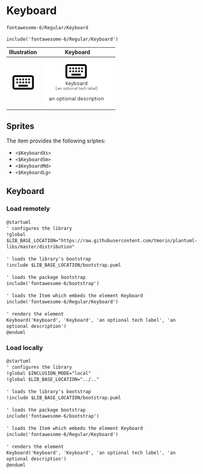 # Keyboard


```text
fontawesome-6/Regular/Keyboard
```

```text
include('fontawesome-6/Regular/Keyboard')
```



| Illustration | Keyboard |
| :---: | :---: |
| ![illustration for Illustration](../../fontawesome-6/Regular/Keyboard.png) | ![illustration for Keyboard](../../fontawesome-6/Regular/Keyboard.Local.png) |



## Sprites
The item provides the following sriptes:

- `<$KeyboardXs>`
- `<$KeyboardSm>`
- `<$KeyboardMd>`
- `<$KeyboardLg>`





## Keyboard

### Load remotely
```plantuml
@startuml
' configures the library
!global $LIB_BASE_LOCATION="https://raw.githubusercontent.com/tmorin/plantuml-libs/master/distribution"

' loads the library's bootstrap
!include $LIB_BASE_LOCATION/bootstrap.puml

' loads the package bootstrap
include('fontawesome-6/bootstrap')

' loads the Item which embeds the element Keyboard
include('fontawesome-6/Regular/Keyboard')

' renders the element
Keyboard('Keyboard', 'Keyboard', 'an optional tech label', 'an optional description')
@enduml
```

### Load locally
```plantuml
@startuml
' configures the library
!global $INCLUSION_MODE="local"
!global $LIB_BASE_LOCATION="../.."

' loads the library's bootstrap
!include $LIB_BASE_LOCATION/bootstrap.puml

' loads the package bootstrap
include('fontawesome-6/bootstrap')

' loads the Item which embeds the element Keyboard
include('fontawesome-6/Regular/Keyboard')

' renders the element
Keyboard('Keyboard', 'Keyboard', 'an optional tech label', 'an optional description')
@enduml
```

